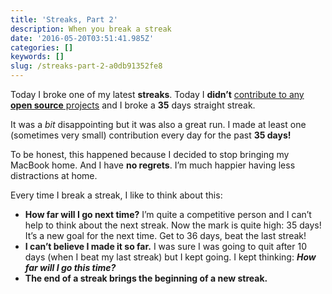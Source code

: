 ```yaml
---
title: 'Streaks, Part 2'
description: When you break a streak
date: '2016-05-20T03:51:41.985Z'
categories: []
keywords: []
slug: /streaks-part-2-a0db91352fe8
---
```


Today I broke one of my latest **streaks**. Today I **didn’t** [contribute to any **open source** projects](https://github.com/etagwerker) and I broke a **35** days straight streak.

It was a _bit_ disappointing but it was also a great run. I made at least one (sometimes very small) contribution every day for the past **35 days!**

To be honest, this happened because I decided to stop bringing my MacBook home. And I have **no regrets**. I’m much happier having less distractions at home.

Every time I break a streak, I like to think about this:

*   **How far will I go next time?** I’m quite a competitive person and I can’t help to think about the next streak. Now the mark is quite high: 35 days! It’s a new goal for the next time. Get to 36 days, beat the last streak!
*   **I can’t believe I made it so far.** I was sure I was going to quit after 10 days (when I beat my last streak) but I kept going. I kept thinking: **_How far will I go this time?_**
*   **The end of a streak brings the beginning of a new streak.**